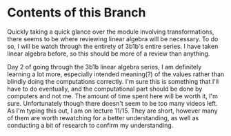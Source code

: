 # Contents of this Branch
Quickly taking a quick glance over the module involving transformations, there seems to be where reviewing linear algebra will be necessary. To do so, I will be watch through the entirety of 3b1b's entire series. I have taken linear algebra before, so this should be more of a review than anything.

Day 2 of going through the 3b1b linear algebra series, I am definitely learning a lot more, especially intended meaning(?) of the values rather than blindly doing the computations correctly. I'm sure this is something that I'll have to do eventually, and the computational part should be done by computers and not me. The amount of time spent here will be worth it, I'm sure. Unfortunately though there doesn't seem to be too many videos left. As I'm typing this out, I am on lecture 11/15. They are short, however many of them are worth rewatching for a better understanding, as well as conducting a bit of research to confirm my understanding.
